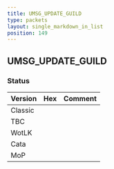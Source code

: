 ```yaml
---
title: UMSG_UPDATE_GUILD
type: packets
layout: single_markdown_in_list
position: 149
---
```


## UMSG_UPDATE_GUILD

### Status

Version    | Hex        | Comment
---------- | ---------- | ---------- 
Classic    |            |
TBC        |            |
WotLK      |            |
Cata       |            |
MoP        |            |
